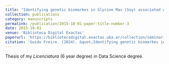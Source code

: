 ```yaml
---
title: "Identifying genetic biomarkes in Glycine Max (Soy) associated with different stresses using open RNA-Seq data"
collection: publications
category: manuscripts
permalink: /publication/2015-10-01-paper-title-number-3
date: 2015-10-01
venue: 'Biblioteca Digital Exactas'
paperurl: 'https://bibliotecadigital.exactas.uba.ar/collection/seminario/document/seminario_nCOM000842_Freire'
citation: 'Guido Freire. (2024). &quot;Identifying genetic biomarkes in Glycine Max (Soy) associated with different stresses using open RNA-Seq data.&quot; <i>Biblioteca Digital Exactas</i>'
---
```


Thesis of my *Licenciatura* (6 year degree) in Data Science degree.